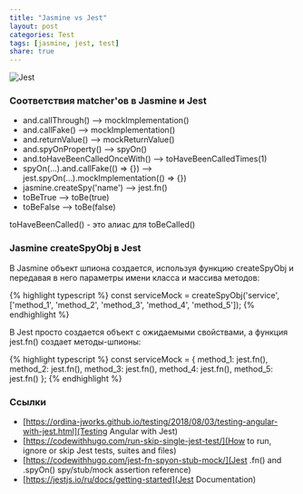 ```yaml
---
title: "Jasmine vs Jest"
layout: post
categories: Test
tags: [jasmine, jest, test]
share: true
---
```


![Jest]({{site.url}}/images/uploads/2023/08/jest.webp)

### Соответствия matcher'ов в Jasmine и Jest

- and.callThrough() --> mockImplementation()
- and.callFake() --> mockImplementation()
- and.returnValue() --> mockReturnValue()
- and.spyOnProperty() --> spyOn()
- and.toHaveBeenCalledOnceWith() --> toHaveBeenCalledTimes(1)
- spyOn(...).and.callFake(() => {}) --> jest.spyOn(...).mockImplementation(() => {})
- jasmine.createSpy('name') --> jest.fn()
- toBeTrue --> toBe(true)
- toBeFalse --> toBe(false)

toHaveBeenCalled() - это алиас для toBeCalled()

### Jasmine createSpyObj в Jest

В Jasmine объект шпиона создается, используя функцию createSpyObj и передавая в него параметры имени класса и массива методов:

{% highlight typescript %}
const serviceMock = createSpyObj('service', ['method_1', 'method_2', 'method_3', 'method_4', 'method_5']);
{% endhighlight %}

В Jest просто создается объект с ожидаемыми свойствами, а функция jest.fn() создает методы-шпионы:

{% highlight typescript %}
const serviceMock = {
    method_1: jest.fn(),
    method_2: jest.fn(),
    method_3: jest.fn(),
    method_4: jest.fn(),
    method_5: jest.fn()
};
{% endhighlight %}

### Ссылки

- [https://ordina-jworks.github.io/testing/2018/08/03/testing-angular-with-jest.html](Testing Angular with Jest)
- [https://codewithhugo.com/run-skip-single-jest-test/](How to run, ignore or skip Jest tests, suites and files)
- [https://codewithhugo.com/jest-fn-spyon-stub-mock/](Jest .fn() and .spyOn() spy/stub/mock assertion reference)
- [https://jestjs.io/ru/docs/getting-started](Jest Documentation)
